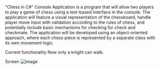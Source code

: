 "Chess in C#" Console Application is a program that will allow two players to play a game of chess using a text-based interface in the console. The application will feature a visual representation of the chessboard, handle player move input with validation according to the rules of chess, and potentially include basic mechanisms for checking for check and checkmate. The application will be developed using an object-oriented approach, where each chess piece is represented by a separate class with its own movement logic.

Сurrent functionality
  Now only a knight can walk.

Screen
![image](https://github.com/user-attachments/assets/aa4be380-b0c5-49f6-962e-56c530bdb59f)



